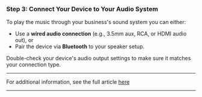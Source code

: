 ### **Step 3: Connect Your Device to Your Audio System**

To play the music through your business's sound system you can either:

  * Use a **wired audio connection** (e.g., 3.5mm aux, RCA, or HDMI audio out), or
  * Pair the device via **Bluetooth** to your speaker setup.



Double-check your device's audio output settings to make sure it matches your connection type.

* * *

For additional information, see the full article [here](https://support.optisigns.com/hc/en-us/articles/40671590645651)

---
